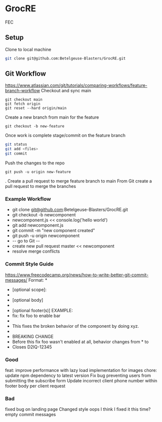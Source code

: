 # GrocRE

FEC

## Setup
Clone to local machine
```sh
git clone git@github.com:Betelgeuse-Blasters/GrocRE.git
```
## Git Workflow
https://www.atlassian.com/git/tutorials/comparing-workflows/feature-branch-workflow
Checkout and sync main
```
git checkout main
git fetch origin
git reset --hard origin/main
```
Create a new branch from main for the feature
```
git checkout -b new-feature
```
Once work is complete stage/commit on the feature branch
``` sh
git status
git add <files>
git commit
```
Push the changes to the repo
```
git push -u origin new-feature
```
. Create a pull request to merge feature branch to main
From Git create a pull request to merge the branches
### Example Workflow
* git clone git@github.com:Betelgeuse-Blasters/GrocRE.git
* git checkout -b newcomponent
* newcomponent.js << console.log('hello world')
* git add newcomponent.js
* git commit -m "new component created"
* git push -u origin newcomponent
* -- go to Git --
* create new pull request master << newcomponent
* resolve merge conflicts
### Commit Style Guide
https://www.freecodecamp.org/news/how-to-write-better-git-commit-messages/
Format:
*
* <type>[optional scope]: <description>
*
* [optional body]
*
* [optional footer(s)]
EXAMPLE:
* fix: fix foo to enable bar
*
* This fixes the broken behavior of the component by doing xyz.
*
* BREAKING CHANGE
* Before this fix foo wasn't enabled at all, behavior changes from * <old> to <new>
* Closes D2IQ-12345
### Good
feat: improve performance with lazy load implementation for images
chore: update npm dependency to latest version
Fix bug preventing users from submitting the subscribe form
Update incorrect client phone number within footer body per client request
### Bad
fixed bug on landing page
Changed style
oops
I think I fixed it this time?
empty commit messages
